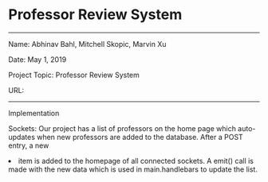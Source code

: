# Professor Review System

---

Name: Abhinav Bahl, Mitchell Skopic, Marvin Xu

Date: May 1, 2019

Project Topic: Professor Review System

URL:

---

Implementation

Sockets:
Our project has a list of professors on the home page which auto-updates when new professors are added to the database. After a POST entry, a new
<li> item is added to the homepage of all connected sockets. A emit() call is made with the new data which is used in main.handlebars to update the
list.